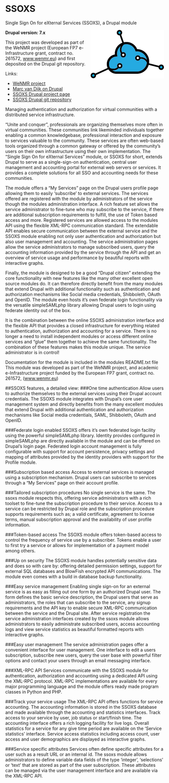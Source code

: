 # SSOXS
Single Sign On for eXternal Services (SSOXS), a Drupal module

<img style="float: right;" src="ssoxs.png">

**Drupal version: 7.x**

This project was developed as part of the WeNMR project (European FP7 e-Infrastructure grant,
contract no. 261572, www.wenmr.eu) and first deposited on the Drupal git repository.

Links:

* [WeNMR project][1]
* [Marc van Dijk on Drupal][2]
* [SSOXS Drupal project page][3]
* [SSOXS Drupal git repository][4]

Managing authentication and authorization for virtual communities with a distributed service infrastructure.

“Unite and conquer”, professionals are organizing themselves more often in virtual communities. 
These communities link likeminded individuals together enabling a common knowledgebase, professional interaction
and exposure to services valuable to the community. These services are often web-based tools organized through a
common gateway or offered by the community’s users on their own infrastructure using their own implementation.
The “Single Sign On for eXternal Services” module, or SSOXS for short, extends Drupal to serve as a single-sign-on 
authentication, central user management and accounting portal for external web servers or services. 
It provides a complete solutions for all SSO and accounting needs for these communities.

The module offers a “My Services” page on the Drupal users profile page allowing them to easily ‘subscribe’ to 
external services.
The services offered are registered with the module by administrators of the service though the modules 
administration interface. A rich feature set allows the service administrator to fine-tune who may subscribe to
the service, if there are additional subscription requirements to fulfill, the use of Token based access and more.
Registered services are allowed access to the modules API using the flexible XML-RPC communication standard. 
The extendable API enables secure communication between the external service and the SSOXS module enabling not 
only user authentication and authorization but also user management and accounting.
The service administration pages allow the service administrators to manage subscribed users, query the accounting
information provided by the service through the API and get an overview of service usage and performance by 
beautiful reports with interactive graphs.

Finally, the module is designed to be a good “Drupal citizen” extending the core functionality with new features 
like the many other excellent open source modules do. It can therefore directly benefit from the many modules that 
extend Drupal with additional functionality such as authentication and authorization mechanisms like Social media 
credentials, Shibboleth, OAuth and OpenID.
The module even hosts it’s own federate login functionality via the versatile simpleSAMLphp library allowing 
Drupal users to login using federate identity out of the box.

It is the combination between the online SSOXS administration interface and the flexible API that provides a 
closed infrastructure for everything related to authentication, authorization and accounting for a service. 
There is no longer a need to install independent modules or access different online services and “glue” them 
together to achieve the same functionality. The combination of these features makes this module unique. 
The service administrator is in control!

Documentation for the module is included in the modules README.txt file
This module was developed as part of the WeNMR project, and academic e-Infrastructure project funded by the 
European FP7 grant, contract no. 261572, (www.wenmr.eu)


##SSOXS features, a detailed view:
###One time authentication
Allow users to authorize themselves to the external services using their Drupal account credentials. 
The SSOXS module integrates with Drupal’s core user management system and directly benefits from 
the many excellent modules that extend Drupal with additional authentication and authorization 
mechanisms like Social media credentials, SAML, Shibboleth, OAuth and OpenID.

###Federate login enabled
SSOXS offers it’s own federated login facility using the powerful simpleSAMLphp library. 
Identity provides configured in simpleSAMLphp are directly available in the module and can be offered 
on Drupal’s login page. Federated login account management is fully configurable with support for 
account persistence, privacy settings and mapping of attributes provided by the identity providers 
with support for the Profile module.

###Subscription based access
Access to external services is managed using a subscription mechanism. Drupal users can subscribe 
to services through a “My Services” page on their account profile.

###Tailored subscription procedures
No single service is the same. The ssoxs module respects this, offering service administrators with
a rich toolset to fine-tune the subscription procedure to their service. Access to a service can be 
restricted by Drupal role and the subscription procedure supports requirements such as; 
a valid certificate, agreement to license terms, manual subscription approval and the availability of
user profile information.

###Token-based access
The SSOXS module offers token-based access to control the frequency of service use by a subscriber. 
Tokens enable a user to first try a service or allows for implementation of a payment model among others.

###Up on security
The SSOXS module handles potentially sensitive data and does so with care by: offering detailed 
permission settings, support for external SQL databases and BlowFish encrypted API communications. 
The module even comes with a build in database backup functionality.

###Easy service management
Enabling single sign-on for an external service is as easy as filling out one form by an authorized 
Drupal user. The form defines the basic service description, the Drupal users that serve as administrators,
the roles that can subscribe to the service, any signup requirements and the API key to enable secure 
XML-RPC communication between the service and the Drupal site.
After service registration the service administration interfaces created by the ssoxs module allows 
administrators to easily administrate subscribed users, access accounting logs and view service statistics 
as beautiful formatted reports with interactive graphs.

###Easy user management
The service administration pages offer a convenient interface for user management. One interface to edit 
a users subscription, subscribe new users, query the user base with powerful filter options and contact 
your users through an email messaging interface.

###XML-RPC API
Services communicate with the SSOXS module for authentication, authorization and accounting using a 
dedicated API using the XML-RPC protocol. XML-RPC implementations are available for every major programming
language and the module offers ready made program classes in Python and PHP.

###Track your service usage
The XML-RPC API offers functions for service accounting. The accounting information is stored in the 
SSOXS database and made available through the accounting and statistics interfaces. Track access to your
service by user, job status or start/finish time. The accounting interface offers a rich logging facility 
for live logs.
Overall statistics for a service for any give time period are available on the ‘Service statistics’ interface.
Service access statistics including access count, user access and user demographics are displayed as 
interactive graphs.

###Service specific attributes
Services often define specific attributes for a user such as a result URL or an internal id. 
The ssoxs module allows administrators to define variable data fields of the type ‘integer’, ‘selections’ 
or ‘text’ that are stored as part of the user subscription. These attributes can be managed via the user 
management interface and are available via the XML-RPC API.

[1]: http://www.wenmr.eu
[2]: https://www.drupal.org/u/mvdijk
[3]: https://drupal.org/sandbox/mvdijk/2123977
[4]: http://git.drupal.org/sandbox/mvdijk/2123977.git